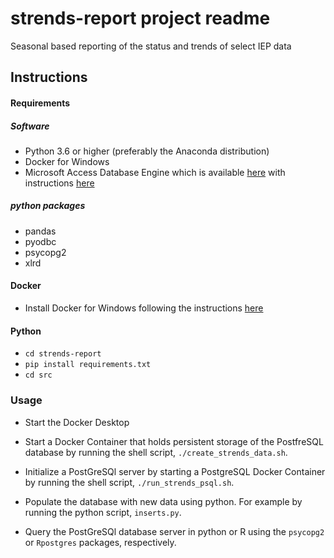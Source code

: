 # strends-report project readme
Seasonal based reporting of the status and trends of select IEP data

## Instructions


#### Requirements

##### Software

* Python 3.6 or higher (preferably the Anaconda distribution)
* Docker for Windows
* Microsoft Access Database Engine which is available [here](https://www.microsoft.com/en-US/download/details.aspx?id=13255) with instructions [here](https://www.microsoft.com/en-US/download/details.aspx?id=13255)

##### python packages

* pandas
* pyodbc
* psycopg2
* xlrd


#### Docker 

* Install Docker for Windows following the instructions [here](https://docs.docker.com/docker-for-windows/install/)

#### Python

* `cd strends-report`
* `pip install requirements.txt`
* `cd src`

### Usage

* Start the Docker Desktop 

* Start a Docker Container that holds persistent storage of the PostfreSQL database by running the shell script,  `./create_strends_data.sh`.

* Initialize a PostGreSQl server by starting a PostgreSQL Docker Container by running the shell script,  `./run_strends_psql.sh`.

* Populate the database with new data using python. For example by running the python script, `inserts.py`.

* Query the PostGreSQl database server in python or R using the `psycopg2` or `Rpostgres` packages, respectively.